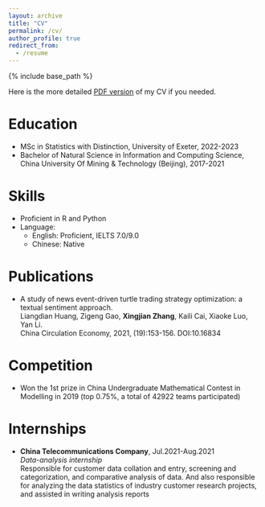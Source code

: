 ```yaml
---
layout: archive
title: "CV"
permalink: /cv/
author_profile: true
redirect_from:
  - /resume
---
```


{% include base_path %}

Here is the more detailed <a href="/files/Zhang-CV.pdf">PDF version</a> of my CV if you needed.

Education
======
* MSc in Statistics with Distinction, University of Exeter, 2022-2023
* Bachelor of Natural Science in Information and Computing Science, China University Of Mining & Technology (Beijing), 2017-2021
  
Skills
======
* Proficient in R and Python
* Language:
  - English: Proficient, IELTS 7.0/9.0
  - Chinese: Native

Publications
======
* A study of news event-driven turtle trading strategy optimization: a textual sentiment approach.<br>
  Liangdian Huang, Zigeng Gao, <b>Xingjian Zhang</b>, Kaili Cai, Xiaoke Luo, Yan Li.<br>
  China Circulation Economy, 2021, (19):153-156. DOI:10.16834

Competition
======
* Won the 1st prize in China Undergraduate Mathematical Contest in Modelling in 2019 (top 0.75%, a total of 42922 teams participated)

Internships
======
* <b>China Telecommunications Company</b>, Jul.2021-Aug.2021 <br>
  <i>Data-analysis internship</i> <br>
  Responsible for customer data collation and entry, screening and categorization, and comparative analysis of data. And also responsible  
  for analyzing the data statistics of industry customer research projects, and assisted in writing analysis reports
